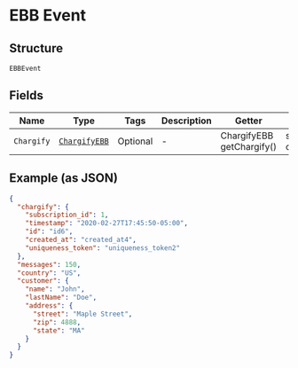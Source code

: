 
# EBB Event

## Structure

`EBBEvent`

## Fields

| Name | Type | Tags | Description | Getter | Setter |
|  --- | --- | --- | --- | --- | --- |
| `Chargify` | [`ChargifyEBB`](../../doc/models/chargify-ebb.md) | Optional | - | ChargifyEBB getChargify() | setChargify(ChargifyEBB chargify) |

## Example (as JSON)

```json
{
  "chargify": {
    "subscription_id": 1,
    "timestamp": "2020-02-27T17:45:50-05:00",
    "id": "id6",
    "created_at": "created_at4",
    "uniqueness_token": "uniqueness_token2"
  },
  "messages": 150,
  "country": "US",
  "customer": {
    "name": "John",
    "lastName": "Doe",
    "address": {
      "street": "Maple Street",
      "zip": 4888,
      "state": "MA"
    }
  }
}
```

